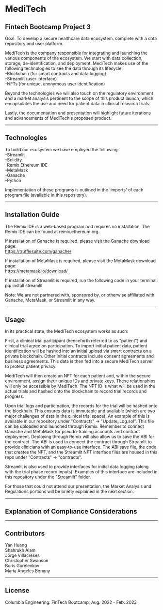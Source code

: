 # MediTech
## Fintech Bootcamp Project 3  

Goal: To develop a secure healthcare data ecosystem. complete with a data repository and user platform.  

MediTech is the company responsible for integrating and launching the various components of the ecosystem. We start with data collection, storage, de-identification, and deployment. MediTech makes use of the following technologies to see the data through its lifecycle:  
-Blockchain (for smart contracts and data logging)  
-Streamlit (user interface)  
-NFTs (for unique, anonymous user identification)  

Beyond the technologies we will also touch on the regulatory environment and a market analysis pertinent to the scope of this product launch, which encapsulates the use and need for patient data in clinical research trials.   

Lastly, the documentation and presentation will highlight future iterations and advancements of MediTech's proposed product. 

---

## Technologies

To build our ecosystem we have employed the following:  
-Streamlit  
-Solidity  
-Remix Ethereum IDE  
-MetaMask  
-Ganache  
-Python  

Implementation of these programs is outlined in the 'imports' of each program file (available in this repository). 

---

## Installation Guide

The Remix IDE is a web-based program and requires no installation. The Remix IDE can be found at remix.ethereum.org.  

If installation of Ganache is required, please visit the Ganache download page:  
https://trufflesuite.com/ganache/   

If installation of MetaMask is required, please visit the MetaMask download page:  
https://metamask.io/download/  

If installation of Streamlit is required, run the following code in your terminal:  
pip install streamlit  

Note: We are not partnered with, sponsored by, or otherwise affiliated with Ganache, MetaMask, or Streamlit in any way. 

---

## Usage

In its practical state, the MediTech ecosystem works as such: 

First, a clinical trial participant (henceforth referred to as "patient") and clinical trial agree on participation. To import initial patient data, patient identification will be hashed into an initial upload via smart contracts on a private blockchain. Other initial contracts include consent agreements and business agreements. This data is then fed into a secure MediTech server to protect patient privacy.   

MediTech will then create an NFT for each patient and, within the secure environment, assign theur unique IDs and private keys. These relationships will only be accessible by MediTech. The NFT ID is what will be used in the actual trials and hashed onto the blockchain to record trial records and progress.  

Upon trial logs and participation, the records for the trial will be hashed onto the blockhain. This ensures data is immutable and available (which are two major challenges of data in the clinical trial space). An example of this is available in our repository under "Contracts" -> "Update_Log.sol". This file can be uploaded and launched through Remix. Remember to connect Ganache and MetaMask for pseudo-training accounts and contract deployment. Deploying through Remix will also allow us to save the ABI for the contract. The ABI is used to connect the contract through Streamlit to provide clinicians with an easy-to-use interface. The ABI save file, the code that creates the NFT, and the Streamlit NFT interface files are housed in this repo under "Contracts" -> "contracts".   

Streamlit is also used to provide interfaces for initial data logging (along with the trial phase record inputs). Examples of this interface are included in this repository under the "Streamlit" folder.   

For those that could not attend our presentation, the Market Analysis and Regulations portions will be briefly explained in the next section. 

---

## Explanation of Compliance Considerations  

---

## Contributors

Yan Huang  
Shahrukh Alam   
Jorge Villacreses  
Christopher Swanson  
Boris Gorelenkov  
Maria Angeles Bonany

---

## License

Columbia Engineering: FinTech Bootcamp, Aug. 2022 - Feb. 2023